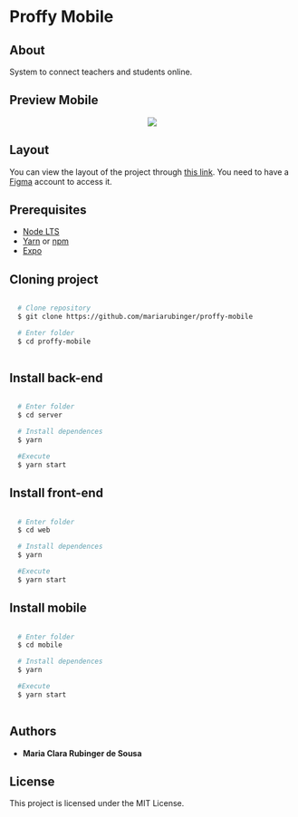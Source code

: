 # Proffy Mobile

## About

System to connect teachers and students online.

## Preview Mobile

<div align="center">
  <img src="https://raw.githubusercontent.com/rocketseat-education/nlw-02-omnistack/master/.github/proffy.png">
</div>

## Layout

You can view the layout of the project through [this link](https://www.figma.com/file/NBGzAX1R4ZCYIvSei0GwWH/Proffy_Mobile?node-id=0%3A1). You need to have a [Figma](http://figma.com/) account to access it.

## Prerequisites

- [Node LTS](https://nodejs.org/en/)
- [Yarn](https://classic.yarnpkg.com/pt-BR/) or [npm](https://www.npmjs.com/)
- [Expo](https://docs.expo.io/)

## Cloning project

```bash

  # Clone repository
  $ git clone https://github.com/mariarubinger/proffy-mobile

  # Enter folder
  $ cd proffy-mobile
  
  ```

## Install back-end

```bash

  # Enter folder
  $ cd server

  # Install dependences
  $ yarn

  #Execute
  $ yarn start

```

## Install front-end

```bash

  # Enter folder
  $ cd web

  # Install dependences
  $ yarn

  #Execute
  $ yarn start

```

## Install mobile

```bash

  # Enter folder
  $ cd mobile

  # Install dependences
  $ yarn

  #Execute
  $ yarn start
  
```

## Authors

* **Maria Clara Rubinger de Sousa**

## License

This project is licensed under the MIT License. 
